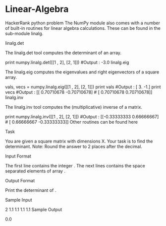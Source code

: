 # Linear-Algebra
HackerRank python problem
The NumPy module also comes with a number of built-in routines for linear algebra calculations. These can be found in the sub-module linalg.

linalg.det

The linalg.det tool computes the determinant of an array.

print numpy.linalg.det([[1 , 2], [2, 1]])       #Output : -3.0
linalg.eig

The linalg.eig computes the eigenvalues and right eigenvectors of a square array.

vals, vecs = numpy.linalg.eig([[1 , 2], [2, 1]])
print vals                                      #Output : [ 3. -1.]
print vecs                                      #Output : [[ 0.70710678 -0.70710678]
                                                #          [ 0.70710678  0.70710678]]
linalg.inv

The linalg.inv tool computes the (multiplicative) inverse of a matrix.

print numpy.linalg.inv([[1 , 2], [2, 1]])       #Output : [[-0.33333333  0.66666667]
                                                #          [ 0.66666667 -0.33333333]]
Other routines can be found here

Task

You are given a square matrix  with dimensions X. Your task is to find the determinant. Note: Round the answer to 2 places after the decimal.

Input Format

The first line contains the integer .
The next  lines contains the  space separated elements of array .

Output Format

Print the determinant of .

Sample Input

2
1.1 1.1
1.1 1.1
Sample Output

0.0
